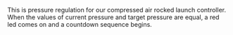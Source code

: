 This is pressure regulation for our compressed air rocked launch controller. When the values of current pressure and target pressure are equal, a red led comes on and a countdown sequence begins. 
